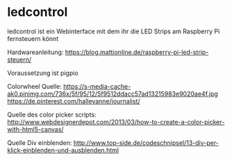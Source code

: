 # ledcontrol

ledcontrol ist ein Webinterface mit dem ihr die LED Strips am Raspberry Pi fernsteuern könnt

Hardwareanleitung: https://blog.mattionline.de/raspberry-pi-led-strip-steuern/

Voraussetzung ist pigpio

Colorwheel Quelle:
https://s-media-cache-ak0.pinimg.com/736x/5f/95/12/5f9512ddacc57ad13215983e9020ae4f.jpg
https://de.pinterest.com/halleyanne/journalist/ 

Quelle des color picker scripts:
http://www.webdesignerdepot.com/2013/03/how-to-create-a-color-picker-with-html5-canvas/

Quelle Div einblenden:
http://www.top-side.de/codeschnipsel/13-div-per-klick-einblenden-und-ausblenden.html
